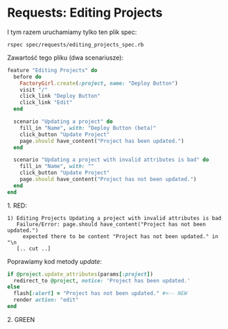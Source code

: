# Requests: Editing Projects

I tym razem uruchamiamy tylko ten plik spec:

    rspec spec/requests/editing_projects_spec.rb

Zawartość tego pliku (dwa scenariusze):

```ruby
feature "Editing Projects" do
  before do
    FactoryGirl.create(:project, name: "Deploy Button")
    visit "/"
    click_link "Deploy Button"
    click_link "Edit"
  end

  scenario "Updating a project" do
    fill_in "Name", with: "Deploy Button (beta)"
    click_button "Update Project"
    page.should have_content("Project has been updated.")
  end

  scenario "Updating a project with invalid attributes is bad" do
    fill_in "Name", with: ""
    click_button "Update Project"
    page.should have_content("Project has not been updated.")
  end
end
```

1\. RED:

    1) Editing Projects Updating a project with invalid attributes is bad
       Failure/Error: page.should have_content("Project has not been updated.")
         expected there to be content "Project has not been updated." in "\n
       [.. cut ..]

Poprawiamy kod metody *update*:

```ruby
if @project.update_attributes(params[:project])
  redirect_to @project, notice: 'Project has been updated.'
else
  flash[:alert] = "Project has not been updated." #<-- NEW
  render action: "edit"
end
```

2\. GREEN
